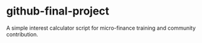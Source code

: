 # github-final-project
A simple interest calculator script for micro-finance training and community contribution.
